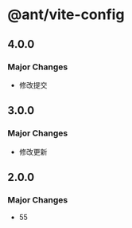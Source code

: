# @ant/vite-config

## 4.0.0

### Major Changes

- 修改提交

## 3.0.0

### Major Changes

- 修改更新

## 2.0.0

### Major Changes

- 55
